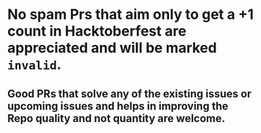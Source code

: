 # No spam Prs that aim only to get a +1 count in Hacktoberfest are appreciated and will be marked `invalid`.
<div style="text-align:center; width:100%">
</div>

## Good PRs that solve any of the existing issues or upcoming issues and helps in improving the Repo quality and not quantity are welcome.
